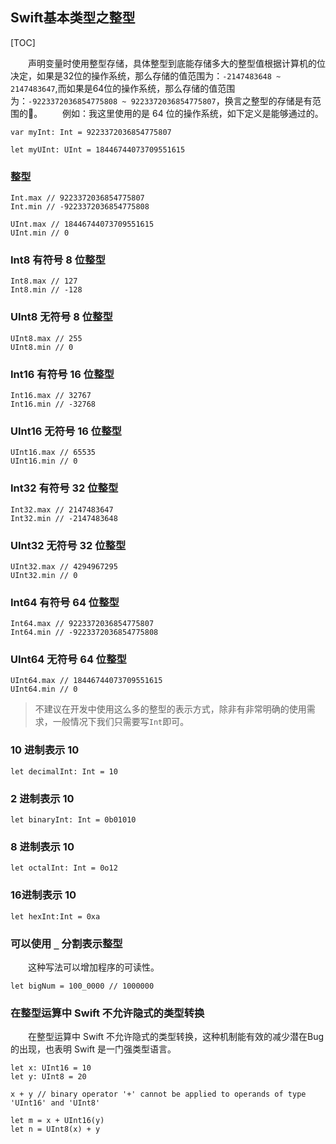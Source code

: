 ## Swift基本类型之整型

[TOC]

　　声明变量时使用整型存储，具体整型到底能存储多大的整型值根据计算机的位决定，如果是32位的操作系统，那么存储的值范围为：`-2147483648 ~ 2147483647`,而如果是64位的操作系统，那么存储的值范围为：`-9223372036854775808 ~ 9223372036854775807`，换言之整型的存储是有范围的。
　　例如：我这里使用的是 64 位的操作系统，如下定义是能够通过的。
```
var myInt: Int = 9223372036854775807

let myUInt: UInt = 18446744073709551615
```
### 整型
```
Int.max // 9223372036854775807
Int.min // -9223372036854775808

UInt.max // 18446744073709551615
UInt.min // 0
```

###  Int8 有符号 8 位整型
```
Int8.max // 127
Int8.min // -128
```
###  UInt8 无符号 8 位整型
```
UInt8.max // 255
UInt8.min // 0
```
###  Int16 有符号 16 位整型
```
Int16.max // 32767
Int16.min // -32768
```

###  UInt16 无符号 16 位整型
```
UInt16.max // 65535
UInt16.min // 0
```
###  Int32 有符号 32 位整型
```
Int32.max // 2147483647
Int32.min // -2147483648
```
### UInt32 无符号 32 位整型
```
UInt32.max // 4294967295
UInt32.min // 0
```

### Int64 有符号 64 位整型
```
Int64.max // 9223372036854775807
Int64.min // -9223372036854775808
```

### UInt64 无符号 64 位整型
```
UInt64.max // 18446744073709551615
UInt64.min // 0
```

> 不建议在开发中使用这么多的整型的表示方式，除非有非常明确的使用需求，一般情况下我们只需要写`Int`即可。



###  10 进制表示 10
```
let decimalInt: Int = 10
```

### 2 进制表示 10
```
let binaryInt: Int = 0b01010
```

### 8 进制表示 10
```
let octalInt: Int = 0o12
```

### 16进制表示 10
```
let hexInt:Int = 0xa
```

###  可以使用 `_` 分割表示整型

　　这种写法可以增加程序的可读性。
```
let bigNum = 100_0000 // 1000000
```
### 在整型运算中 Swift 不允许隐式的类型转换

　　在整型运算中 Swift 不允许隐式的类型转换，这种机制能有效的减少潜在Bug的出现，也表明 Swift 是一门强类型语言。

```
let x: UInt16 = 10
let y: UInt8 = 20

x + y // binary operator '+' cannot be applied to operands of type 'UInt16' and 'UInt8'

let m = x + UInt16(y)
let n = UInt8(x) + y
```
